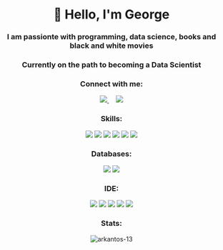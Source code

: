 <h1 align="center">👋 Hello, I'm George</h1>

<h3 align="center">I am passionte with programming, data science, books and black and white movies</h3>

<h3 align="center">Currently on the path to becoming a Data Scientist</h4>

<h3 align="center">Connect with me:</h3>
<p align='center'>
    <a href="mailto:geo.pngtpls@gmail.com?subject=github_message">
        <img src="https://img.shields.io/badge/Gmail-EA4335?style=for-the-badge&logo=gmail&logoColor=white" />
    </a>&nbsp;&nbsp;&nbsp;
    <a href="https://www.linkedin.com/in/geopanagiotopoulos/">
        <img src="https://img.shields.io/badge/linkedin-%230077B5.svg?&style=for-the-badge&logo=linkedin&logoColor=white" />
    </a>
</p>

<h3 align="center">Skills:</h3>
<p align='center'>
    <img src="https://img.shields.io/badge/Python-3776AB?style=for-the-badge&logo=python&logoColor=white" />
    <img src="https://img.shields.io/badge/Pandas-2C2D72?style=for-the-badge&logo=pandas&logoColor=white" />
    <img src="https://img.shields.io/badge/Numpy-777BB4?style=for-the-badge&logo=numpy&logoColor=white" />
    <img src="https://img.shields.io/badge/scikit_learn-F7931E?style=for-the-badge&logo=scikit-learn&logoColor=white" />
    <img src="https://img.shields.io/badge/Plotly-239120?style=for-the-badge&logo=plotly&logoColor=white" />
    <img src="https://img.shields.io/badge/SciPy-654FF0?style=for-the-badge&logo=SciPy&logoColor=white" />
</p>    

<h3 align="center">Databases:</h3>
<p align='center'>
    <img src="https://img.shields.io/badge/SQL-00B2FF?style=for-the-badge&logo=SQL&logoColor=white" />
    <img src="https://img.shields.io/badge/PostgreSQL-316192?style=for-the-badge&logo=postgresql&logoColor=white" />
</p>

<h3 align="center">IDE:</h3>
<p align='center'>
    <img src="https://img.shields.io/badge/conda-342B029.svg?&style=for-the-badge&logo=anaconda&logoColor=white" />
    <img src="https://img.shields.io/badge/Jupyter-F37626.svg?&style=for-the-badge&logo=Jupyter&logoColor=white" />
    <img src="https://img.shields.io/badge/Visual_Studio_Code-0078D4?style=for-the-badge&logo=visual%20studio%20code&logoColor=white" />
    <img src="https://img.shields.io/badge/Git-543DE0?style=for-the-badge&logo=git&logoColor=white" />
    <img src="https://img.shields.io/badge/GitHub-FF4500?style=for-the-badge&logo=github&logoColor=white" />
</p>

<h3 align="center">Stats:</h3>
<p align='center'>
    <img align="center" src="https://github-readme-stats.vercel.app/api?username=arkantos-13&show_icons=true&locale=en" alt="arkantos-13" />
</p>
